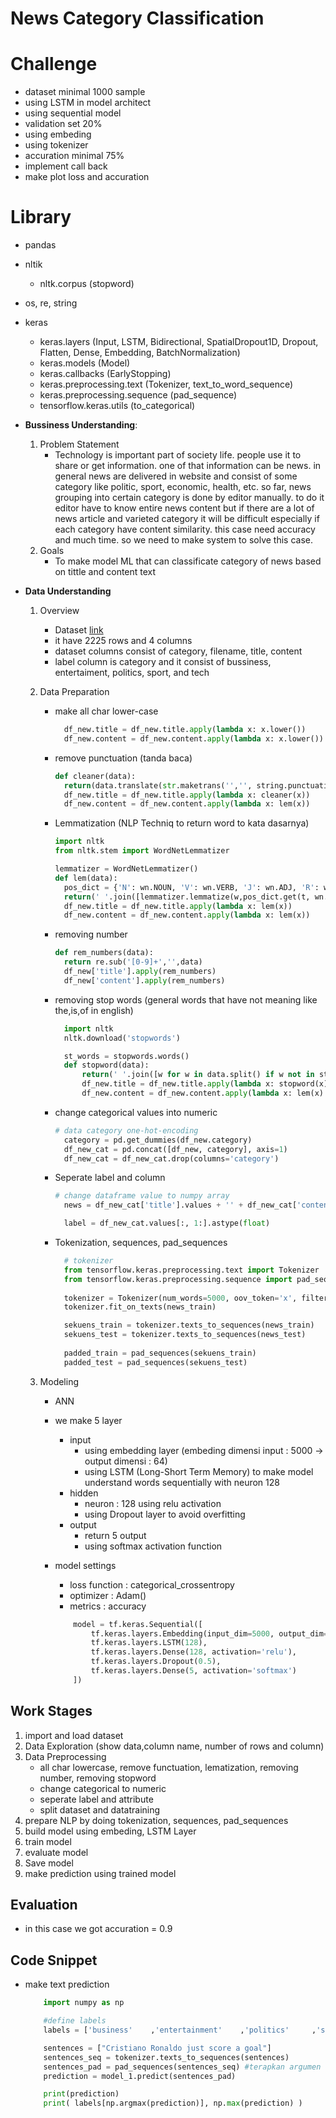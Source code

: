 # News Category Classification

# Challenge
- dataset minimal 1000 sample
- using LSTM in model architect
- using sequential model
- validation set 20%
- using embeding
- using tokenizer
- accuration minimal 75%
- implement call back
- make plot loss and accuration 

# Library
- pandas
- nltik
  - nltk.corpus (stopword) 
- os, re, string
- keras
  - keras.layers (Input, LSTM, Bidirectional, SpatialDropout1D, Dropout, Flatten, Dense, Embedding, BatchNormalization)
  - keras.models (Model)
  - keras.callbacks (EarlyStopping)
  - keras.preprocessing.text (Tokenizer, text_to_word_sequence)
  - keras.preprocessing.sequence (pad_sequence)
  - tensorflow.keras.utils (to_categorical)

- **Bussiness Understanding**:
  1. Problem Statement
     - Technology is important part of society life. people use it to share or get information. one of that information can be news. in general news are delivered in website and consist of some category like politic, sport, economic, health, etc. so far, news grouping into certain category is done by editor manually. to do it editor have to know entire news content but if there are a lot of news article and varieted category it will be difficult especially if each category have content similarity. this case need accuracy and much time. so we need to make system to solve this case.
  2. Goals
      - To make model ML that can classificate category of news based on tittle and content text
  
- **Data Understanding**
  1. Overview
     - Dataset [link](https://www.kaggle.com/datasets/hgultekin/bbcnewsarchive) 
     - it have 2225 rows and 4 columns
     - dataset columns consist of category, filename, title, content
     - label column is category and it consist of bussiness, entertaiment, politics, sport, and tech
  
  2. Data Preparation

     - make all char lower-case
       ```py 
         df_new.title = df_new.title.apply(lambda x: x.lower())
         df_new.content = df_new.content.apply(lambda x: x.lower())
       ```

     - remove punctuation (tanda baca)
       ```py
       def cleaner(data):
         return(data.translate(str.maketrans('','', string.punctuation)))
         df_new.title = df_new.title.apply(lambda x: cleaner(x))
         df_new.content = df_new.content.apply(lambda x: lem(x))
       ```

     - Lemmatization (NLP Techniq to return word to kata dasarnya)
       ```py
       import nltk
       from nltk.stem import WordNetLemmatizer

       lemmatizer = WordNetLemmatizer()
       def lem(data):
         pos_dict = {'N': wn.NOUN, 'V': wn.VERB, 'J': wn.ADJ, 'R': wn.ADV}
         return(' '.join([lemmatizer.lemmatize(w,pos_dict.get(t, wn.NOUN)) for w,t in nltk.pos_tag(data.split())]))
         df_new.title = df_new.title.apply(lambda x: lem(x))
         df_new.content = df_new.content.apply(lambda x: lem(x))
       ```

     - removing number
       ```py
       def rem_numbers(data):
         return re.sub('[0-9]+','',data)
         df_new['title'].apply(rem_numbers)
         df_new['content'].apply(rem_numbers)
       ```

     - removing stop words (general words that have not meaning like the,is,of in english)
       ```py
         import nltk
         nltk.download('stopwords')

         st_words = stopwords.words()
         def stopword(data):
             return(' '.join([w for w in data.split() if w not in st_words ]))
             df_new.title = df_new.title.apply(lambda x: stopword(x))
             df_new.content = df_new.content.apply(lambda x: lem(x)
       ```

     - change categorical values into numeric
       ```py
       # data category one-hot-encoding
         category = pd.get_dummies(df_new.category)
         df_new_cat = pd.concat([df_new, category], axis=1)
         df_new_cat = df_new_cat.drop(columns='category')
       ```

     - Seperate label and column
       ```py
       # change dataframe value to numpy array
         news = df_new_cat['title'].values + '' + df_new_cat['content'].values 

         label = df_new_cat.values[:, 1:].astype(float) 
       ```

     - Tokenization, sequences, pad_sequences
       ```py
         # tokenizer
         from tensorflow.keras.preprocessing.text import Tokenizer
         from tensorflow.keras.preprocessing.sequence import pad_sequences
         
         tokenizer = Tokenizer(num_words=5000, oov_token='x', filters='!"#$%&()*+,-./:;<=>@[\]^_`{|}~ ')
         tokenizer.fit_on_texts(news_train) 
       
         sekuens_train = tokenizer.texts_to_sequences(news_train)
         sekuens_test = tokenizer.texts_to_sequences(news_test)
         
         padded_train = pad_sequences(sekuens_train) 
         padded_test = pad_sequences(sekuens_test)
       ```

  3. Modeling

     - ANN
     - we make 5 layer
       - input 
         - using embedding layer  (embeding dimensi input : 5000 -> output dimensi : 64)
         - using LSTM (Long-Short Term Memory) to make model understand words sequentially with neuron 128
       - hidden 
         - neuron : 128 using relu activation
         - using Dropout layer to avoid overfitting
       - output
         - return 5 output
         - using softmax activation function

     - model settings
       - loss function : categorical_crossentropy
       - optimizer : Adam()
       - metrics : accuracy

        ```py
            model = tf.keras.Sequential([
                tf.keras.layers.Embedding(input_dim=5000, output_dim=64),
                tf.keras.layers.LSTM(128),
                tf.keras.layers.Dense(128, activation='relu'),
                tf.keras.layers.Dropout(0.5),
                tf.keras.layers.Dense(5, activation='softmax')
            ])
        ```

## Work Stages

1. import and load dataset
2. Data Exploration (show data,column name, number of rows and column)
3. Data Preprocessing
   - all char lowercase, remove functuation, lematization, removing number, removing stopword
   - change categorical to numeric
   - seperate label and attribute
   - split dataset and datatraining     
4. prepare NLP by doing tokenization, sequences, pad_sequences
5. build model using embeding, LSTM Layer
6. train model
7. evaluate model
8. Save model
9. make prediction using trained model 

## Evaluation

- in this case we got accuration = 0.9

## Code Snippet

- make text prediction
    ```py
        import numpy as np

        #define labels
        labels = ['business' 	,'entertainment' 	,'politics' 	,'sport' 	,'tech']

        sentences = ["Cristiano Ronaldo just score a goal"]
        sentences_seq = tokenizer.texts_to_sequences(sentences)
        sentences_pad = pad_sequences(sentences_seq) #terapkan argumen lainnya bila ada
        prediction = model_1.predict(sentences_pad)

        print(prediction)
        print( labels[np.argmax(prediction)], np.max(prediction) )
    ```
